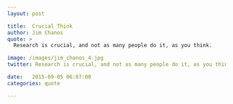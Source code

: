 ```yaml
---
layout: post

title:  Crucial Think
author: Jim Chanos
quote: >
  Research is crucial, and not as many people do it, as you think.

image: /images/jim_chanos_4.jpg
twitter: Research is crucial, and not as many people do it, as you think. Jim Chanos http://quotes.stockflare.com/

date:   2015-09-05 06:07:00
categories: quote

---
```


